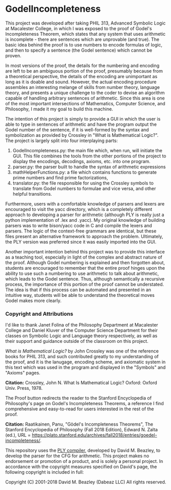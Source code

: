 # GodelIncompleteness

This project was developed after taking PHIL 313, Advanced Symbolic Logic at Macalester College, in which I was exposed
to the proof of Godel's Incompleteness Theorem, which states that any system that uses arithmetic is incomplete -
there are sentences which are unprovable (and true). The basic idea behind the proof is to use numbers to encode formulas
of logic, and then to specify a sentence (the Godel sentence) which cannot be proven. 

In most versions of the proof, the details for the numbering and encoding are left to be an ambiguous portion
of the proof, presumably because from a theoretical perspective, the details of the encoding are unimportant
as long as it is doable and sound. However, the actual encoding procedure assembles an interesting
melange of skills from number theory, language theory, and presents a unique challenge to the coder to devise
an algorithm capable of handling arbitrary sentences of arithmetic. Since this area is one of the most important intersections of Mathematics, Computer Science, and Philosophy, I made it my goal to build this machine. 

The intention of this project is simply to provide a GUI in which the user is able to type in sentences of
arithmetic and have the program output the Godel number of the sentence, if it is well-formed by the syntax and
symbolization as provided by Crossley in "What is Mathematical Logic?". The project is largely split into four interplaying parts:

1. GodelIncompleteness.py: the main file which, when run, will initiate the GUI. This file combines the tools from the other portions of the project to display the encodings, decodings, axioms, etc. into one program.
2. parser.py: the parser built to handle the syntax of arithmetic expressions
3. mathHelperFunctions.py: a file which contains functions to generate prime numbers and find prime factorizations, 
4. translator.py: the file responsible for using the Crossley symbols to translate from Godel numbers to formulae and vice versa, and other helpful transitions.

Furthermore, users with a comfortable knowledge of parsers and lexers are encouraged to visit the yacc directory, which is a completely different approach to developing a parser for arithmetic (although PLY is really just a python implementation of .lex and .yacc). My original knowledge of building parsers was to write bison/yacc code in C and compile the lexers and parsers. The logic of the context-free grammars are identical, but these files present an alternative framework to approach the problem. Ultimately, the PLY version was preferred since it was easily imported into the GUI. 

Another important intention behind this project was to provide this interface as a teaching tool, especially in light of
the complex and abstract nature of the proof. Although Godel numbering is explained and then forgotten about, students are encouraged to remember that the entire proof hinges upon the ability to use such a numbering to use arithmetic to talk about arithmetic, which leads to the Godel sentence. Thus, although semantically a recursive process, the importance of this portion of the proof cannot be understated. The idea is that if this process can be automated and presented in an intuitive way, students will be able to understand the theoretical moves Godel makes more clearly.



### Copyright and Attributions

I'd like to thank Janet Folina of the Philosophy Department at Macalester College and Daniel Kluver of the Computer Science Department for their classes on Symbolic Logic and Language theory respectively, as well as their support and guidance outside of the classroom on this project. 

_What is Mathematical Logic?_ by John Crossley was one of the reference books for PHIL 313, and such contributed greatly to my understanding of the proof, and it is the lanugage, encoding scheme, and axiomatic system in this text which was used in the program and displayed in the "Symbols" and "Axioms" pages. 

**Citation:** Crossley, John N. What Is Mathematical Logic? Oxford: Oxford Univ. Press, 1978.

The Proof button redirects the reader to the Stanford Encyclopedia of Philosophy's page on Godel's Incompleteness Theorems, a reference I find comprehensive and easy-to-read for users interested in the rest of the proof. 

**Citation:** Raatikainen, Panu, "Gödel's Incompleteness Theorems", The Stanford Encyclopedia of Philosophy (Fall 2018 Edition), Edward N. Zalta (ed.), URL = <https://plato.stanford.edu/archives/fall2018/entries/goedel-incompleteness/>.


This repository uses the [PLY compiler](https://www.dabeaz.com/ply/ply.html), developed by David M. Beazley, to develop the parser for the CFG for arithmetic. This project makes no endorsement or promotion of a product, and is solely a personal project. In accordance with the copyright measures specified on David's page, the following copyright is included in full:

Copyright (C) 2001-2018
David M. Beazley (Dabeaz LLC)
All rights reserved.
